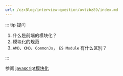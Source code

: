 ```yaml
---
url: /czxBlog/interview-question/uvtzbz89/index.md
---
```

::: tip 提问

1. 什么是前端的模块化？
2. 模块化的规范
3. `AMD`、`CMD`、`CommonJs`， `ES Module` 有什么区别？

:::

参阅 [javascript模块化](/article/javascript-modules/)
